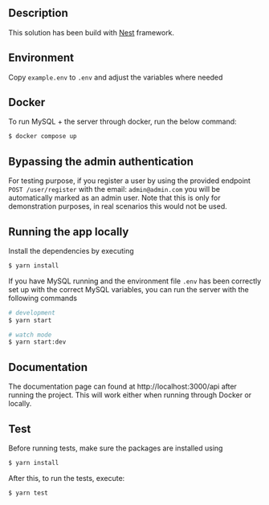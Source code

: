 ## Description

This solution has been build with [Nest](https://github.com/nestjs/nest) framework.

## Environment

Copy `example.env` to `.env` and adjust the variables where needed

## Docker

To run MySQL + the server through docker, run the below command:

```bash
$ docker compose up
```

## Bypassing the admin authentication

For testing purpose, if you register a user by using the provided endpoint `POST /user/register` with the email: `admin@admin.com` you will be automatically marked as an admin user. Note that this is only for demonstration purposes, in real scenarios this would not be used.

## Running the app locally

Install the dependencies by executing

```bash
$ yarn install
```

If you have MySQL running and the environment file `.env` has been correctly set up with the correct MySQL variables, you can run the server with the following commands

```bash
# development
$ yarn start

# watch mode
$ yarn start:dev
```

## Documentation

The documentation page can found at http://localhost:3000/api after running the project. This will work either when running through Docker or locally.

## Test

Before running tests, make sure the packages are installed using

```bash
$ yarn install
```

After this, to run the tests, execute:

```bash
$ yarn test
```
